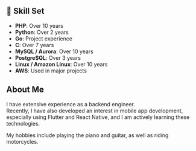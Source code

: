 ## 🔧 Skill Set

- **PHP**: Over 10 years
- **Python**: Over 2 years
- **Go**: Project experience
- **C**: Over 7 years
- **MySQL / Aurora**: Over 10 years
- **PostgreSQL**: Over 3 years
- **Linux / Amazon Linux**: Over 10 years
- **AWS**: Used in major projects

## About Me

I have extensive experience as a backend engineer.  
Recently, I have also developed an interest in mobile app development, especially using Flutter and React Native, and I am actively learning these technologies.

My hobbies include playing the piano and guitar, as well as riding motorcycles.
